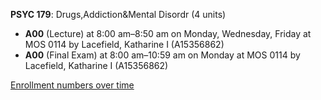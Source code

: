 **PSYC 179**: Drugs,Addiction&Mental Disordr (4 units)

- **A00** (Lecture) at 8:00 am–8:50 am on Monday, Wednesday, Friday at MOS 0114 by Lacefield, Katharine I (A15356862)
- **A00** (Final Exam) at 8:00 am–10:59 am on Monday at MOS 0114 by Lacefield, Katharine I (A15356862)

[Enrollment numbers over time](./PSYC179.tsv)

